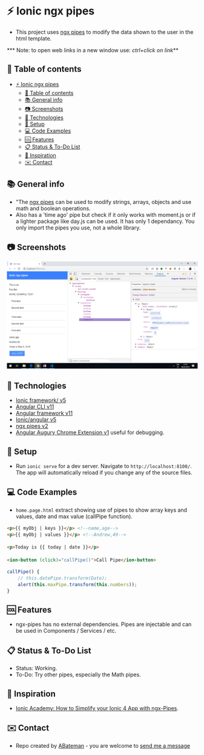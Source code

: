 # :zap: Ionic ngx pipes

* This project uses [ngx pipes](https://www.npmjs.com/package/ngx-pipes) to modify the data shown to the user in the html template.

*** Note: to open web links in a new window use: _ctrl+click on link_**

## :page_facing_up: Table of contents

* [:zap: Ionic ngx pipes](#zap-ionic-ngx-pipes)
  * [:page_facing_up: Table of contents](#page_facing_up-table-of-contents)
  * [:books: General info](#books-general-info)
  * [:camera: Screenshots](#camera-screenshots)
  * [:signal_strength: Technologies](#signal_strength-technologies)
  * [:floppy_disk: Setup](#floppy_disk-setup)
  * [:computer: Code Examples](#computer-code-examples)
  * [:cool: Features](#cool-features)
  * [:clipboard: Status & To-Do List](#clipboard-status--to-do-list)
  * [:clap: Inspiration](#clap-inspiration)
  * [:envelope: Contact](#envelope-contact)

## :books: General info

* "The [ngx pipes](https://www.npmjs.com/package/ngx-pipes) can be used to modify strings, arrays, objects and use math and boolean operations.
* Also has a 'time ago' pipe but check if it only works with moment.js or if a lighter package like day.js can be used. It has only 1 dependancy. You only import the pipes you use, not a whole library.

## :camera: Screenshots

![Example screenshot](./img/ngx-pipes.png)

## :signal_strength: Technologies

* [Ionic framework/ v5](https://ionicframework.com/)
* [Angular CLI v11](https://cli.angular.io/)
* [Angular framework v11](https://angular.io/)
* [Ionic/angular v5](https://www.npmjs.com/package/ionic-angular)
* [ngx pipes v2](https://www.npmjs.com/package/ngx-pipes)
* [Angular Augury Chrome Extension v1](https://augury.rangle.io/) useful for debugging.

## :floppy_disk: Setup

* Run `ionic serve` for a dev server. Navigate to `http://localhost:8100/`. The app will automatically reload if you change any of the source files.

## :computer: Code Examples

* `home.page.html` extract showing use of pipes to show array keys and values, date and max value (callPipe function).

```html
<p>{{ myObj | keys }}</p> <!--name,age-->
<p>{{ myObj | values }}</p> <!--Andrew,49-->

<p>Today is {{ today | date }}</p>

<ion-button (click)="callPipe()">Call Pipe</ion-button>
```

```typescript
callPipe() {
    // this.datePipe.transform(Date);
    alert(this.maxPipe.transform(this.numbers));
}
```

## :cool: Features

* ngx-pipes has no external dependencies. Pipes are injectable and can be used in Components / Services / etc.

## :clipboard: Status & To-Do List

* Status: Working.
* To-Do: Try other pipes, especially the Math pipes.

## :clap: Inspiration

* [Ionic Academy: How to Simplify your Ionic 4 App with ngx-Pipes](https://www.youtube.com/watch?v=TaoO9-kkUDY).

## :envelope: Contact

* Repo created by [ABateman](https://www.andrewbateman.org) - you are welcome to [send me a message](https://andrewbateman.org/contact)
